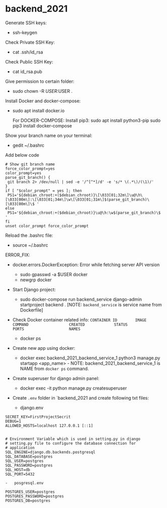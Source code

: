 # backend_2021

Generate SSH keys:
- ssh-keygen

Check Private SSH Key:
- cat .ssh/id_rsa

Check Public SSH Key:
- cat id_rsa.pub

Give permission to certain folder:
- sudo chown -R $USER:$USER .

Install Docker and docker-compose:
- sudo apt  install docker.io

    For DOCKER-COMPOSE:
        Install pip3:
            sudo apt install python3-pip
        sudo pip3 install docker-compose


Show your branch name on your terminal:

- gedit  ~/.bashrc

Add below code
```
# Show git branch name
force_color_prompt=yes
color_prompt=yes
parse_git_branch() {
 git branch 2> /dev/null | sed -e '/^[^*]/d' -e 's/* \(.*\)/(\1)/'
}
if [ "$color_prompt" = yes ]; then
 PS1='${debian_chroot:+($debian_chroot)}\[\033[01;32m\]\u@\h\[\033[00m\]:\[\033[01;34m\]\w\[\033[01;31m\]$(parse_git_branch)\[\033[00m\]\$ '
else
 PS1='${debian_chroot:+($debian_chroot)}\u@\h:\w$(parse_git_branch)\$ '
fi
unset color_prompt force_color_prompt
```

Reload the .bashrc file:
- source ~/.bashrc


ERROR_FIX:

- docker.errors.DockerException: Error while fetching server API version

    - sudo gpasswd -a $USER docker
    - newgrp docker


- Start Django project:
    
    -  sudo docker-compose run backend_service django-admin startproject backend . [NOTE: `backend_service` is service name from Dockerfile]


- Check Docker container related info:
    ```CONTAINER ID        IMAGE               COMMAND                  CREATED             STATUS              PORTS                    NAMES```
    - docker ps


- Create new app using docker:

    - docker exec backend_2021_backend_service_1 python3 manage.py startapp <app_name>
            - NOTE: backend_2021_backend_service_1 is NAME from `docker ps` command.

- Create superuser for django admin panel:
    - docker exec -it <dockercontainerid> python manage.py createsuperuser


- Create `.env` folder in `backend_2021 and create following txt files:

    -   django.env
            
```
SECRET_KEY=FirstProjectSecrit
DEBUG=1
ALLOWED_HOSTS=localhost 127.0.0.1 [::1]


# Environment Variable which is used in setting.py in django
# setting.py file to configure the database connection for
# application
SQL_ENGINE=django.db.backends.postgresql
SQL_DATABASE=postgres
SQL_USER=postgres
SQL_PASSWORD=postgres
SQL_HOST=db
SQL_PORT=5432
```

    -   posgresql.env


```
POSTGRES_USER=postgres
POSTGRES_PASSWORD=postgres
POSTGRES_DB=postgres
```

